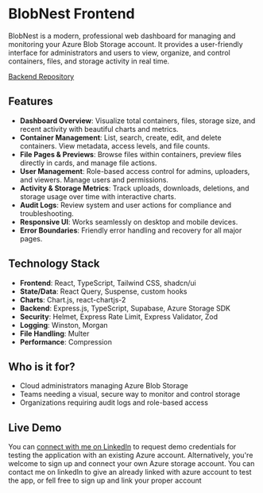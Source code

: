 # BlobNest Frontend

BlobNest is a modern, professional web dashboard for managing and monitoring your Azure Blob Storage account. It provides a user-friendly interface for administrators and users to view, organize, and control containers, files, and storage activity in real time.

[Backend Repository](https://github.com/elkhayate/blobnest-backend)

## Features

- **Dashboard Overview**: Visualize total containers, files, storage size, and recent activity with beautiful charts and metrics.
- **Container Management**: List, search, create, edit, and delete containers. View metadata, access levels, and file counts.
- **File Pages & Previews**: Browse files within containers, preview files directly in cards, and manage file actions.
- **User Management**: Role-based access control for admins, uploaders, and viewers. Manage users and permissions.
- **Activity & Storage Metrics**: Track uploads, downloads, deletions, and storage usage over time with interactive charts.
- **Audit Logs**: Review system and user actions for compliance and troubleshooting.
- **Responsive UI**: Works seamlessly on desktop and mobile devices.
- **Error Boundaries**: Friendly error handling and recovery for all major pages.

## Technology Stack
- **Frontend**: React, TypeScript, Tailwind CSS, shadcn/ui
- **State/Data**: React Query, Suspense, custom hooks
- **Charts**: Chart.js, react-chartjs-2
- **Backend**: Express.js, TypeScript, Supabase, Azure Storage SDK
- **Security**: Helmet, Express Rate Limit, Express Validator, Zod
- **Logging**: Winston, Morgan
- **File Handling**: Multer
- **Performance**: Compression

## Who is it for?
- Cloud administrators managing Azure Blob Storage
- Teams needing a visual, secure way to monitor and control storage
- Organizations requiring audit logs and role-based access

## Live Demo

You can [connect with me on LinkedIn](https://www.linkedin.com/in/mohamed-el-khayate-4535a91b6/) to request demo credentials for testing the application with an existing Azure account. Alternatively, you're welcome to sign up and connect your own Azure storage account.
You can contact me on linkedIn to give an already linked with azure account to test the app, or fell free to sign up and link your proper account